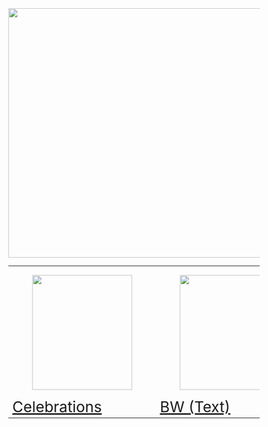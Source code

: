  <!DOCTYPE html>
<html>
<body>
  <img src = "photos/Screenshot (344).png"
  width="1264" height="500">
  <table>
    <tr>
      <td>
  <figure>
  <a href="folder 1.html"><img src="photos/f1.png"
    width = "200px " height="230px">            
   </figure>
<figcaption style="font-size: 30px;" ; style="color: white;">
    Celebrations
</a>
</td>
</figcaption>
<td>
  <figure>
    <a href="folder 3.html"><img src="photos/f1.png"
      width = "200px " height="230px">            
     </figure>
  <figcaption style="font-size: 30px;" ; style="color: white;">
   BW (Text)
  </a>
    </figcaption>
  </td>
  
</body>
</table>
</html>
